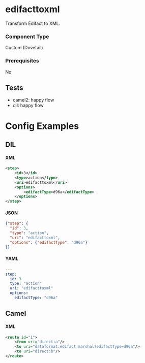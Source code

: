# edifacttoxml

Transform Edifact to XML.

### Component Type

Custom (Dovetail)

### Prerequisites

No

## Tests

- camel2: happy flow
- dil: happy flow


# Config Examples

## DIL

#### XML

```xml
<step>
    <id>3</id>
    <type>action</type>
    <uri>edifacttoxml</uri>
    <options>
        <edifactType>d96a</edifactType>
    </options>
</step>
```

#### JSON

```json
{"step": {
  "id": 3,
  "type": "action",
  "uri": "edifacttoxml",
  "options": {"edifactType": "d96a"}
}}
```

#### YAML

```yaml
---
step:
  id: 3
  type: "action"
  uri: "edifacttoxml"
  options:
    edifactType: "d96a"
```

## Camel

#### XML

```xml
<route id="1">
    <from uri="direct:a"/>
    <to uri="dataformat:edifact:marshal?edifactType=d96a"/>
    <to uri="direct:b"/>
</route>
```